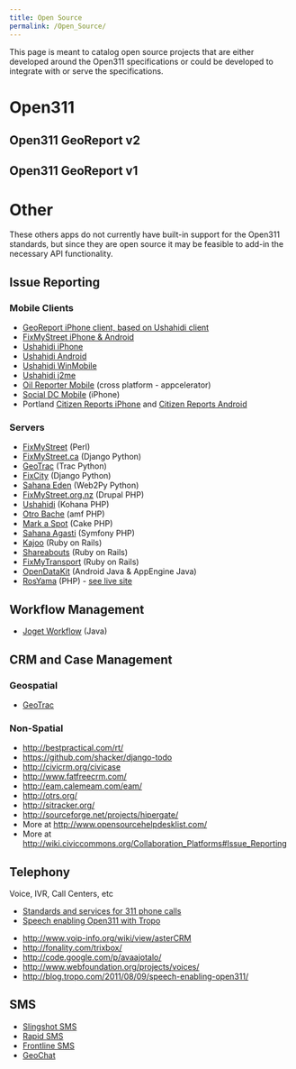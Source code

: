 ```yaml
---
title: Open Source
permalink: /Open_Source/
---
```


This page is meant to catalog open source projects that are either developed around the Open311 specifications or could be developed to integrate with or serve the specifications.

Open311
=======

Open311 GeoReport v2
--------------------

Open311 GeoReport v1
--------------------

Other
=====

These others apps do not currently have built-in support for the Open311 standards, but since they are open source it may be feasible to add-in the necessary API functionality.

Issue Reporting
---------------

### Mobile Clients

-   [GeoReport iPhone client, based on Ushahidi client](/GeoReport_iPhone "wikilink")
-   [FixMyStreet iPhone & Android](http://github.com/mysociety/fixmystreet)
-   [Ushahidi iPhone](http://github.com/ushahidi/Ushahidi_iPhone)
-   [Ushahidi Android](http://github.com/ushahidi/Ushahidi_Android)
-   [Ushahidi WinMobile](http://github.com/ushahidi/Ushahidi_WinMobile)
-   [Ushahidi j2me](http://github.com/ushahidi/Ushahidi_j2me)
-   [Oil Reporter Mobile](http://github.com/intridea/oilreporter-mobile) (cross platform - appcelerator)
-   [Social DC Mobile](http://socialdc.googlecode.com/files/socialdc311-iphone.src.zip) (iPhone)
-   Portland [Citizen Reports iPhone](http://code.google.com/p/pdxiphoneapp/) and [Citizen Reports Android](http://code.google.com/p/pdxandroidapp/)

### Servers

-   [FixMyStreet](https://github.com/mysociety/fixmystreet) (Perl)
-   [FixMyStreet.ca](http://github.com/visiblegovernment/django-fixmystreet) (Django Python)
-   [GeoTrac](https://projects.openplans.org/GeoTrac/wiki/Install/) (Trac Python)
-   [FixCity](http://github.com/slinkp/fixcity) (Django Python)
-   [Sahana Eden](http://eden.sahanafoundation.org/) (Web2Py Python)
-   [FixMyStreet.org.nz](http://drupal.org/project/fixmystreet) (Drupal PHP)
-   [Ushahidi](http://github.com/ushahidi/) (Kohana PHP)
-   [Otro Bache](http://code.google.com/p/vizzuality/source/browse/trunk/otrobache.com/?r=3399) (amf PHP)
-   [Mark a Spot](http://github.com/markaspot/mark-a-spot/tree/) (Cake PHP)
-   [Sahana Agasti](https://launchpad.net/sahana-agasti/) (Symfony PHP)
-   [Kajoo](https://github.com/mjording/kajoo) (Ruby on Rails)
-   [Shareabouts](https://github.com/openplans/shareabouts) (Ruby on Rails)
-   [FixMyTransport](https://github.com/mysociety/fixmytransport) (Ruby on Rails)
-   [OpenDataKit](http://opendatakit.org/) (Android Java & AppEngine Java)
-   [RosYama](https://github.com/RosYama/RosYama.2) (PHP) - [see live site](http://rosyama.ru/)

Workflow Management
-------------------

-   [Joget Workflow](http://www.joget.org/) (Java)

CRM and Case Management
-----------------------

### Geospatial

-   [GeoTrac](https://projects.openplans.org/GeoTrac/wiki/Install/)

### Non-Spatial

-   <http://bestpractical.com/rt/>
-   <https://github.com/shacker/django-todo>
-   <http://civicrm.org/civicase>
-   <http://www.fatfreecrm.com/>
-   <http://eam.calemeam.com/eam/>
-   <http://otrs.org/>
-   <http://sitracker.org/>
-   <http://sourceforge.net/projects/hipergate/>
-   More at <http://www.opensourcehelpdesklist.com/>
-   More at <http://wiki.civiccommons.org/Collaboration_Platforms#Issue_Reporting>

Telephony
---------

Voice, IVR, Call Centers, etc

-   [Standards and services for 311 phone calls](http://www.voiceingov.org/blog/?p=1246)
-   [Speech enabling Open311 with Tropo](http://blog.tropo.com/2011/08/09/speech-enabling-open311/)

<!-- -->

-   <http://www.voip-info.org/wiki/view/asterCRM>
-   <http://fonality.com/trixbox/>
-   <http://code.google.com/p/avaajotalo/>
-   <http://www.webfoundation.org/projects/voices/>
-   <http://blog.tropo.com/2011/08/09/speech-enabling-open311/>

SMS
---

-   [Slingshot SMS](http://developmentseed.org/blog/2009/aug/14/slingshotsms-alpha-code-released-lightweight-sms-gateway-stick)
-   [Rapid SMS](http://www.rapidsms.org/)
-   [Frontline SMS](http://www.frontlinesms.com/)
-   [GeoChat](http://instedd.org/geochat)

